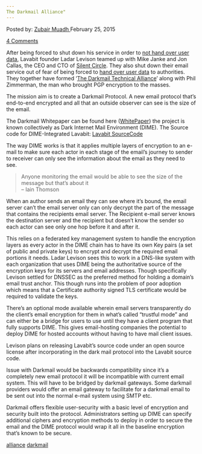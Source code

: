 ```yaml
---
The Darkmail Alliance"
---
```

<article class="post-listing post-8749 post type-post status-publish format-standard has-post-thumbnail hentry  tag-alliance tag-darkmail">
<div class="post-inner">
<span>Posted by: <a href="https://www.deepdotweb.com/author/zubairmuadh/" title="">Zubair Muadh </a></span>
<span>February 25, 2015</span>

<span><a href="https://www.deepdotweb.com/2015/02/25/the-darkmail-alliance/#comments">4 Comments</a></span>


<p>After being forced to shut down his service in order to <a href="http://en.wikipedia.org/wiki/Lavabit" target="_blank">not hand over user data</a>, Lavabit founder Ladar Levison teamed up with Mike Janke and Jon Callas, the CEO and CTO of <a href="https://silentcircle.com/" target="_blank">Silent Circle</a>. They also shut down their email service out of fear of being forced to <a href="http://www.forbes.com/sites/parmyolson/2013/08/09/encryption-app-silent-circle-shuts-down-e-mail-service-to-prevent-spying">hand over user data</a> to authorities. They together have formed ‘<a href="http://darkmail.info/">The Darkmail Technical Alliance</a>’ along with Phil Zimmerman, the man who brought PGP encryption to the masses.</p>
<p>The mission aim is to create a Darkmail Protocol. A new email protocol that’s end-to-end encrypted and all that an outside observer can see is the size of the email.</p>
<p>The Darkmail Whitepaper can be found here (<a href="https://darkmail.info/downloads/dark-internet-mail-environment-december-2014.pdf">WhitePaper</a>) the project is known collectively as Dark Internet Mail Environment (DIME). The Source code for DIME-Integrated Lavabit: <a href="https://github.com/lavabit/">Lavabit SourceCode</a></p>
<p>The way DIME works is that it applies multiple layers of encryption to an e-mail to make sure each actor in each stage of the email’s journey to sender to receiver can only see the information about the email as they need to see.</p>
<blockquote>
<div>Anyone monitoring the email would be able to see the size of the message but that&#8217;s about it</div>
<div>&#8211; Iain Thomson</p>
<div></div>
</div>
</blockquote>
<p>When an author sends an email they can see where it’s bound, the email server can’t the email server only can only decrypt the part of the message that contains the recipients email server. The Recipient e-mail server knows the destination server and the recipient but doesn’t know the sender so each actor can see only one hop before it and after it.</p>
<p>This relies on a federated key management system to handle the encryption layers as every actor in the DIME chain has to have its own Key pairs (a set of public and private keys) to encrypt and decrypt the required email portions it needs. Ladar Levison sees this to work in a DNS-like system with each organization that uses DIME being the authoritative source of the encryption keys for its servers and email addresses. Though specifically Levison settled for DNSSEC as the preferred method for holding a domain’s email trust anchor. This though runs into the problem of poor adoption which means that a Certificate authority signed TLS certificate would be required to validate the keys.</p>
<p>There’s an optional mode available wherein email servers transparently do the client’s email encryption for them in what’s called “trustful mode” and can either be a bridge for users to use until they have a client program that fully supports DIME. This gives email-hosting companies the potential to deploy DIME for hosted accounts without having to have mail client issues.</p>
<p>Levison plans on releasing Lavabit’s source code under an open source license after incorporating in the dark mail protocol into the Lavabit source code.</p>
<p>Issue with Darkmail would be backwards compatibility since it’s a completely new email protocol it will be incompatible with current email system. This will have to be bridged by darkmail gateways. Some darkmail providers would offer an email gateway to facilitate for a darkmail email to be sent out into the normal e-mail system using SMTP etc.</p>
<p>Darkmail offers flexible user-security with a basic level of encryption and security built into the protocol. Administrators setting up DIME can specify additional ciphers and encryption methods to deploy in order to secure the email and the DIME protocol would wrap it all in the baseline encryption that’s known to be secure.</p>
</div>
<a href="https://www.deepdotweb.com/tag/alliance/" rel="tag">alliance</a> <a href="https://www.deepdotweb.com/tag/darkmail/" rel="tag">darkmail</a></span> <span style="display:none" class="updated">2015-02-25<a href="https://www.deepdotweb.com/author/zubairmuadh/" title="Posts by Zubair Muadh" rel="author">Zubair Muadh</a></strong></div>


